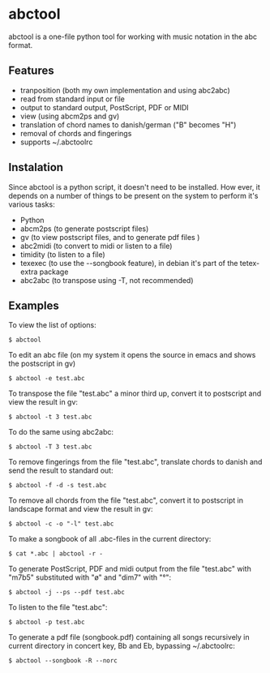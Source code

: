 # abctool
abctool is a one-file python tool for working with music notation in the abc format.

## Features
* tranposition (both my own implementation and using abc2abc)
* read from standard input or file
* output to standard output, PostScript, PDF or MIDI
* view (using abcm2ps and gv)
* translation of chord names to danish/german ("B" becomes "H")
* removal of chords and fingerings
* supports ~/.abctoolrc

## Instalation
Since abctool is a python script, it doesn't need to be installed. How
ever, it depends on a number of things to be present on the system to
perform it's various tasks:

* Python
* abcm2ps (to generate postscript files)
* gv (to view postscript files, and to generate pdf files )
* abc2midi (to convert to midi or listen to a file)
* timidity (to listen to a file)
* texexec (to use the --songbook feature), in debian it's part of the
  tetex-extra package
* abc2abc (to transpose using -T, not recommended)

## Examples
To view the list of options:

`$ abctool`

To edit an abc file (on my system it opens the source in emacs and
shows the postscript in gv)

`$ abctool -e test.abc`

To transpose the file "test.abc" a minor third up, convert it to 
postscript and view the result in gv:

`$ abctool -t 3 test.abc`

To do the same using abc2abc:

`$ abctool -T 3 test.abc`

To remove fingerings from the file "test.abc", translate chords to
danish and send the result to standard out:

`$ abctool -f -d -s test.abc`

To remove all chords from the file "test.abc", convert it to
postscript in landscape format and view the result in gv:

`$ abctool -c -o "-l" test.abc`

To make a songbook of all .abc-files in the current directory:

`$ cat *.abc | abctool -r -`

To generate PostScript, PDF and midi output from the file
"test.abc" with "m7b5" substituted with "ø" and "dim7" with "°":

`$ abctool -j --ps --pdf test.abc`

To listen to the file "test.abc":

`$ abctool -p test.abc`

To generate a pdf file (songbook.pdf) containing all songs recursively
in current directory in concert key, Bb and Eb, bypassing ~/.abctoolrc:

`$ abctool --songbook -R --norc`

